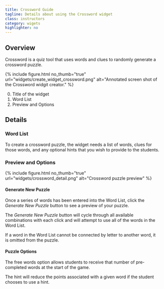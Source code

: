 ```yaml
---
title: Crossword Guide
tagline: Details about using the Crossword widget
class: instructors
category: wigets
highlighter: no
---
```

## Overview

Crossword is a quiz tool that uses words and clues to randomly generate a crossword puzzle.

{% include figure.html
	no_thumb="true"
	url="widgets/create_widget_crossword.png"
	alt="Annotated screen shot of the Crossword widgit creator."
%}


0. Title of the widget
0. Word List
0. Preview and Options

## Details

### Word List

To create a crossword puzzle, the widget needs a list of words, clues for those words, and any optional hints that you wish to provide to the students.

### Preview and Options

{% include figure.html
	no_thumb="true"
	url="widgets/crossword_detail.png"
	alt="Crossword puzzle preview"
%}

#### Generate New Puzzle

Once a series of words has been entered into the Word List, click the *Generate New Puzzle* button to see a preview of your puzzle.

The *Generate New Puzzle* button will cycle through all available combinations with each click and will attempt to use all of the words in the Word List.

If a word in the Word List cannot be connected by letter to another word, it is omitted from the puzzle.

#### Puzzle Options

The free words option allows students to receive that number of pre-completed words at the start of the game.

The hint will reduce the points associated with a given word if the student chooses to use a hint.
